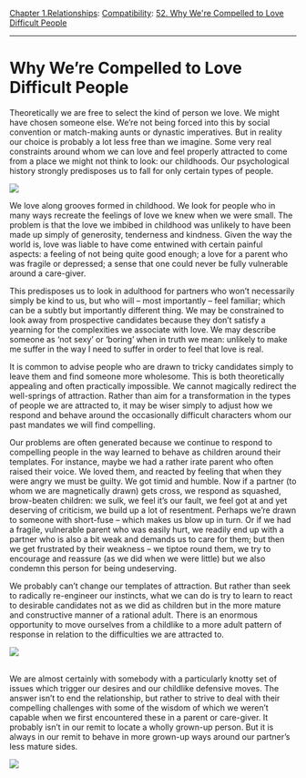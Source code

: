 [Chapter 1.Relationships](https://www.theschooloflife.com/thebookoflife/category/relationships/): [Compatibility](https://www.theschooloflife.com/thebookoflife/category/relationships/compatibility/): [52. Why We're Compelled to Love Difficult People](https://www.theschooloflife.com/thebookoflife/why-were-compelled-to-love-difficult-people/)

* * *

# Why We’re Compelled to Love Difficult People

Theoretically we are free to select the kind of person we love. We might have chosen someone else. We’re not being forced into this by social convention or match-making aunts or dynastic imperatives. But in reality our choice is probably a lot less free than we imagine. Some very real constraints around whom we can love and feel properly attracted to come from a place we might not think to look: our childhoods. Our psychological history strongly predisposes us to fall for only certain types of people.

![](https://mimimatthews.files.wordpress.com/2015/11/arrufos-by-belmiro-de-almeida-1887.jpg)

We love along grooves formed in childhood. We look for people who in many ways recreate the feelings of love we knew when we were small. The problem is that the love we imbibed in childhood was unlikely to have been made up simply of generosity, tenderness and kindness. Given the way the world is, love was liable to have come entwined with certain painful aspects: a feeling of not being quite good enough; a love for a parent who was fragile or depressed; a sense that one could never be fully vulnerable around a care-giver.

This predisposes us to look in adulthood for partners who won’t necessarily simply be kind to us, but who will – most importantly – feel familiar; which can be a subtly but importantly different thing. We may be constrained to look away from prospective candidates because they don’t satisfy a yearning for the complexities we associate with love. We may describe someone as ‘not sexy’ or ‘boring’ when in truth we mean: unlikely to make me suffer in the way I need to suffer in order to feel that love is real.

It is common to advise people who are drawn to tricky candidates simply to leave them and find someone more wholesome. This is both theoretically appealing and often practically impossible. We cannot magically redirect the well-springs of attraction. Rather than aim for a transformation in the types of people we are attracted to, it may be wiser simply to adjust how we respond and behave around the occasionally difficult characters whom our past mandates we will find compelling.

Our problems are often generated because we continue to respond to compelling people in the way learned to behave as children around their templates. For instance, maybe we had a rather irate parent who often raised their voice. We loved them, and reacted by feeling that when they were angry we must be guilty. We got timid and humble. Now if a partner (to whom we are magnetically drawn) gets cross, we respond as squashed, brow-beaten children: we sulk, we feel it’s our fault, we feel got at and yet deserving of criticism, we build up a lot of resentment. Perhaps we’re drawn to someone with short-fuse – which makes us blow up in turn. Or if we had a fragile, vulnerable parent who was easily hurt, we readily end up with a partner who is also a bit weak and demands us to care for them; but then we get frustrated by their weakness – we tiptoe round them, we try to encourage and reassure (as we did when we were little) but we also condemn this person for being undeserving.

We probably can’t change our templates of attraction. But rather than seek to radically re-engineer our instincts, what we can do is try to learn to react to desirable candidates not as we did as children but in the more mature and constructive manner of a rational adult. There is an enormous opportunity to move ourselves from a childlike to a more adult pattern of response in relation to the difficulties we are attracted to.

![](https://www.theschooloflife.com/thebookoflife/wp-content/uploads/2017/08/Class-1-How-to-Find-Love-SLIDES_Page_50.jpg)

**&nbsp;&nbsp;&nbsp;&nbsp;&nbsp;&nbsp;&nbsp;&nbsp;&nbsp;&nbsp;&nbsp;&nbsp;&nbsp;&nbsp;&nbsp;&nbsp;&nbsp;&nbsp;&nbsp;&nbsp;&nbsp;&nbsp;&nbsp;&nbsp;&nbsp;&nbsp;&nbsp;&nbsp;&nbsp;**  
We are almost certainly with somebody with a particularly knotty set of issues which trigger our desires and our childlike defensive moves. The answer isn’t to end the relationship, but rather to strive to deal with their compelling challenges with some of the wisdom of which we weren’t capable when we first encountered these in a parent or care-giver. It probably isn’t in our remit to locate a wholly grown-up person. But it is always in our remit to behave in more grown-up ways around our partner’s less mature sides.

[![](https://img.youtube.com/vi/Hvysy11716g/0.jpg)](https://www.youtube.com/embed/Hvysy11716g '')
